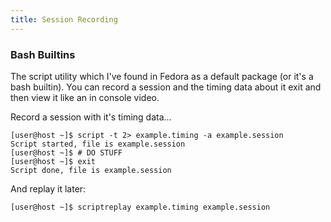 ```yaml
---
title: Session Recording
---
```


### Bash Builtins

The script utility which I've found in Fedora as a default package (or it's a
bash builtin). You can record a session and the timing data about it exit and
then view it like an in console video.

Record a session with it's timing data...

```
[user@host ~]$ script -t 2> example.timing -a example.session
Script started, file is example.session
[user@host ~]$ # DO STUFF
[user@host ~]$ exit
Script done, file is example.session
```

And replay it later:

```
[user@host ~]$ scriptreplay example.timing example.session
```

